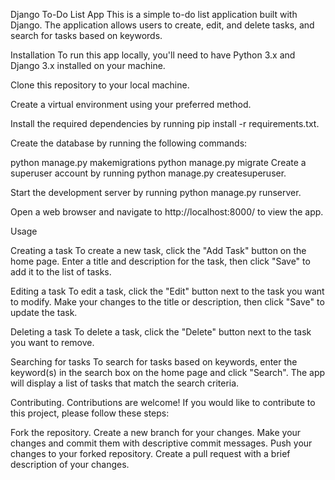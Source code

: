 Django To-Do List App
This is a simple to-do list application built with Django. The application allows users to create, edit, and delete tasks, and search for tasks based on keywords.

Installation
To run this app locally, you'll need to have Python 3.x and Django 3.x installed on your machine.

Clone this repository to your local machine.

Create a virtual environment using your preferred method.

Install the required dependencies by running pip install -r requirements.txt.

Create the database by running the following commands:


  python manage.py makemigrations
  python manage.py migrate
  Create a superuser account by running python manage.py createsuperuser.

Start the development server by running python manage.py runserver.

Open a web browser and navigate to http://localhost:8000/ to view the app.


Usage


Creating a task
To create a new task, click the "Add Task" button on the home page. Enter a title and description for the task, then click "Save" to add it to the list of tasks.

Editing a task
To edit a task, click the "Edit" button next to the task you want to modify. Make your changes to the title or description, then click "Save" to update the task.

Deleting a task
To delete a task, click the "Delete" button next to the task you want to remove.

Searching for tasks
To search for tasks based on keywords, enter the keyword(s) in the search box on the home page and click "Search". The app will display a list of tasks that match the search criteria.

Contributing.
Contributions are welcome! If you would like to contribute to this project, please follow these steps:

  Fork the repository.
  Create a new branch for your changes.
  Make your changes and commit them with descriptive commit messages.
  Push your changes to your forked repository.
  Create a pull request with a brief description of your changes.





